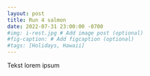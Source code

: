 ```yaml
---
layout: post
title: Run 4 salmon
date: 2022-07-31 23:00:00 -0700
#img: i-rest.jpg # Add image post (optional)
#fig-caption: # Add figcaption (optional)
#tags: [Holidays, Hawaii]
---
```



Tekst lorem ipsum
